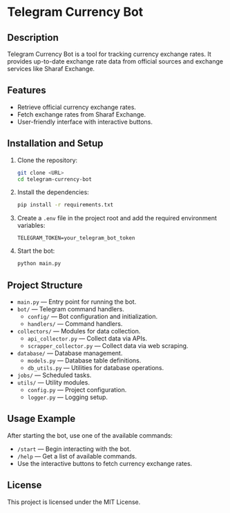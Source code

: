 # Telegram Currency Bot

## Description
Telegram Currency Bot is a tool for tracking currency exchange rates. It provides up-to-date exchange rate data from official sources and exchange services like Sharaf Exchange.

## Features
- Retrieve official currency exchange rates.
- Fetch exchange rates from Sharaf Exchange.
- User-friendly interface with interactive buttons.

## Installation and Setup

1. Clone the repository:
   ```bash
   git clone <URL>
   cd telegram-currency-bot
   ```

2. Install the dependencies:
   ```bash
   pip install -r requirements.txt
   ```

3. Create a `.env` file in the project root and add the required environment variables:
   ```env
   TELEGRAM_TOKEN=your_telegram_bot_token
   ```

4. Start the bot:
   ```bash
   python main.py
   ```

## Project Structure
- `main.py` — Entry point for running the bot.
- `bot/` — Telegram command handlers.
  - `config/` — Bot configuration and initialization.
  - `handlers/` — Command handlers.
- `collectors/` — Modules for data collection.
  - `api_collector.py` — Collect data via APIs.
  - `scrapper_collector.py` — Collect data via web scraping.
- `database/` — Database management.
  - `models.py` — Database table definitions.
  - `db_utils.py` — Utilities for database operations.
- `jobs/` — Scheduled tasks.
- `utils/` — Utility modules.
  - `config.py` — Project configuration.
  - `logger.py` — Logging setup.

## Usage Example
After starting the bot, use one of the available commands:
- `/start` — Begin interacting with the bot.
- `/help` — Get a list of available commands.
- Use the interactive buttons to fetch currency exchange rates.

## License
This project is licensed under the MIT License.